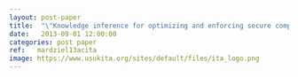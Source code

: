 ```yaml
---
layout: post-paper
title:  "\"Knowledge inference for optimizing and enforcing secure computations\" appear at the conference for the International Technology Alliance 2013"
date:   2013-09-01 12:00:00
categories: post paper
ref:   mardziel13acita
image: https://www.usukita.org/sites/default/files/ita_logo.png
---
```

